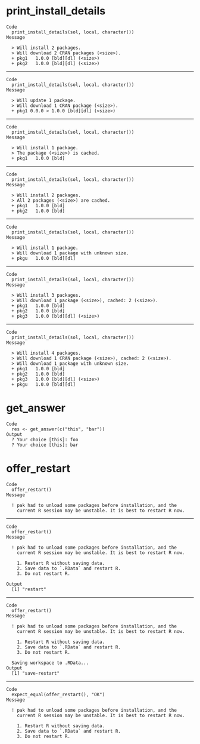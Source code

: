 # print_install_details

    Code
      print_install_details(sol, local, character())
    Message
       
      > Will install 2 packages.
      > Will download 2 CRAN packages (<size>).
      + pkg1   1.0.0 [bld][dl] (<size>)
      + pkg2   1.0.0 [bld][dl] (<size>)

---

    Code
      print_install_details(sol, local, character())
    Message
       
      > Will update 1 package.
      > Will download 1 CRAN package (<size>).
      + pkg1 0.0.0 > 1.0.0 [bld][dl] (<size>)

---

    Code
      print_install_details(sol, local, character())
    Message
       
      > Will install 1 package.
      > The package (<size>) is cached.
      + pkg1   1.0.0 [bld]

---

    Code
      print_install_details(sol, local, character())
    Message
       
      > Will install 2 packages.
      > All 2 packages (<size>) are cached.
      + pkg1   1.0.0 [bld]
      + pkg2   1.0.0 [bld]

---

    Code
      print_install_details(sol, local, character())
    Message
       
      > Will install 1 package.
      > Will download 1 package with unknown size.
      + pkgu   1.0.0 [bld][dl]

---

    Code
      print_install_details(sol, local, character())
    Message
       
      > Will install 3 packages.
      > Will download 1 package (<size>), cached: 2 (<size>).
      + pkg1   1.0.0 [bld]
      + pkg2   1.0.0 [bld]
      + pkg3   1.0.0 [bld][dl] (<size>)

---

    Code
      print_install_details(sol, local, character())
    Message
       
      > Will install 4 packages.
      > Will download 1 CRAN package (<size>), cached: 2 (<size>).
      > Will download 1 package with unknown size.
      + pkg1   1.0.0 [bld]
      + pkg2   1.0.0 [bld]
      + pkg3   1.0.0 [bld][dl] (<size>)
      + pkgu   1.0.0 [bld][dl]

# get_answer

    Code
      res <- get_answer(c("this", "bar"))
    Output
      ? Your choice [this]: foo
      ? Your choice [this]: bar

# offer_restart

    Code
      offer_restart()
    Message
      
      ! pak had to unload some packages before installation, and the
        current R session may be unstable. It is best to restart R now.
      

---

    Code
      offer_restart()
    Message
      
      ! pak had to unload some packages before installation, and the
        current R session may be unstable. It is best to restart R now.
      
        1. Restart R without saving data.
        2. Save data to `.RData` and restart R.
        3. Do not restart R.
      
    Output
      [1] "restart"

---

    Code
      offer_restart()
    Message
      
      ! pak had to unload some packages before installation, and the
        current R session may be unstable. It is best to restart R now.
      
        1. Restart R without saving data.
        2. Save data to `.RData` and restart R.
        3. Do not restart R.
      
      Saving workspace to .RData...
    Output
      [1] "save-restart"

---

    Code
      expect_equal(offer_restart(), "OK")
    Message
      
      ! pak had to unload some packages before installation, and the
        current R session may be unstable. It is best to restart R now.
      
        1. Restart R without saving data.
        2. Save data to `.RData` and restart R.
        3. Do not restart R.
      

